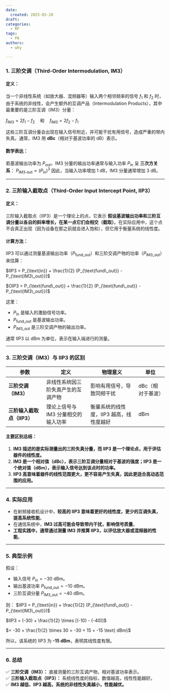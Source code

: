```yaml
---
date:
  created: 2025-02-28
draft: 
categories:
  - RF
tags:
  - PA
authors:
  - why

---
```


### **1. 三阶交调（Third-Order Intermodulation, IM3）**
#### **定义：**
当一个非线性系统（如放大器、混频器等）输入两个相邻频率的信号 $f_1$ 和 $f_2$ 时，由于系统的非线性，会产生额外的互调产品（Intermodulation Products），其中最重要的是三阶互调（IM3）分量：

$f_{\text{IM3}} = 2f_1 - f_2 \quad \text{和} \quad f_{\text{IM3}} = 2f_2 - f_1$

这些三阶互调分量会出现在输入信号附近，并可能干扰有用信号，造成严重的带内失真。通常，IM3 用 **dBc**（相对于基波功率的 dB）表示。
<!-- more -->

#### **数学表达：**
若基波输出功率为 $P_{\text{out}}$，IM3 分量的输出功率通常与输入功率 $P_{\text{in}}$ 呈 **三次方关系**：
$P_{\text{IM3-out}} \propto (P_{\text{in}})^3$
因此，当输入功率增加 1 dB，IM3 分量通常增加 3 dB。

---

### **2. 三阶输入截取点（Third-Order Input Intercept Point, IIP3）**
#### **定义：**
三阶输入截取点（IIP3）是一个理论上的点，它表示 **假设基波输出功率和三阶互调分量以各自的斜率增长，在某一点它们会相交（截取）**。在实际应用中，这个点不会真正出现（因为设备在那之前就会进入饱和），但它用于衡量系统的线性度。

#### **计算方法：**
IIP3 可以通过测量基波输出功率（$P_{\text{fund\_out}}$）和三阶交调产物的功率（$P_{\text{IM3\_out}}$）来估算：

$IIP3 = P_{\text{in}} + \frac{1}{2} (P_{\text{fund\_out}} - P_{\text{IM3\_out}})$

$OIP3 = P_{\text{fund\_out}} + \frac{1}{2} (P_{\text{fund\_out}} - P_{\text{IM3\_out}})$

这里：
- $P_{\text{in}}$ 是输入的激励信号功率。
- $P_{\text{fund\_out}}$ 是基波输出功率。
- $P_{\text{IM3\_out}}$ 是三阶交调产物的输出功率。

通常 IIP3 以 dBm 为单位，表示在输入端进行的测量。

---

### **3. 三阶交调（IM3）与 IIP3 的区别**
| 参数 | 定义 | 物理意义 | 单位 |
|------|------|---------|------|
| **三阶交调（IM3）** | 非线性系统因三阶失真产生的互调产物 | 影响有用信号，导致同频干扰 | dBc（相对于基波） |
| **三阶输入截取点（IIP3）** | 理论上信号与 IM3 分量相交的输入功率 | 衡量系统的线性度，IIP3 越高，线性度越好 | dBm |

#### **主要区别总结：**
1. **IM3 描述的是实际测量出的三阶失真分量，而 IIP3 是一个理论点，用于评估器件的线性度。**
2. **IM3 是一个相对值（dBc），表示三阶互调分量相对于基波的强度；IIP3 是一个绝对值（dBm），表示输入信号达到该点时的功率。**
3. **IIP3 高意味着器件的线性范围更大，更不容易产生失真，因此更适合高动态范围的应用。**

---

### **4. 实际应用**
- 在射频接收机设计中，**较高的 IIP3 意味着更好的线性度，更少的互调失真，提高系统性能**。
- 在通信系统中，**IM3 过高可能会导致带内干扰，影响信号质量**。
- **工程实践中，通常通过测量 IM3 并推算 IIP3，以评估放大器或混频器的性能**。

---

### **5. 典型示例**
假设：
- 输入信号 $P_{\text{in}} = -30$ dBm。
- 输出基波功率 $P_{\text{fund\_out}} = -10$ dBm。
- 三阶互调分量 $P_{\text{IM3\_out}} = -40$ dBm。

则：
$IIP3 = P_{\text{in}} + \frac{1}{2} (P_{\text{fund\_out}} - P_{\text{IM3\_out}})$

$IIP3 = (-30) + \frac{1}{2} \times [(-10) - (-40)]$

$= -30 + \frac{1}{2} \times 30 = -30 + 15 = -15 \text{ dBm}$

所以，该系统的 IIP3 为 **-15 dBm**，表明其线性度有限。

---

### **6. 总结**
✅ **三阶交调（IM3）：** 直接测量的三阶互调产物，相对基波功率表示。  
✅ **三阶输入截取点（IIP3）：** 系统线性度的指标，数值越高，线性性能越好。  
✅ **IM3 越低、IIP3 越高，系统的非线性失真越小，性能越优。**